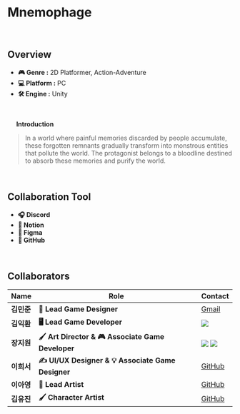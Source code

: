 # Mnemophage
<br>

## Overview
- **🎮 Genre :** 2D Platformer, Action-Adventure
- **💻 Platform :** PC
- **🛠 Engine :** Unity
<br>

&nbsp;&nbsp;&nbsp;&nbsp; **Introduction**
> In a world where painful memories discarded by people accumulate, these forgotten remnants gradually transform into monstrous entities that pollute the world. The protagonist belongs to a bloodline destined to absorb these memories and purify the world.</p>
<br>

## Collaboration Tool
- **🎧 Discord** 
- **📝 Notion** 
- **🎨 Figma**
- **🐙 GitHub** 

<br>

## Collaborators  

| **Name** | **Role** | **Contact** |
|----------|----------|-----------|
| **김민준** | **👑 Lead Game Designer** | [Gmail](https://github.com/username1) |
| **김익환** | **🖥️ Lead Game Developer** | <img src="https://img.shields.io/badge/--333333.svg?&style=for-the-badge&logo=github&logoColor=D9E6F2&logoWidth=40&label=" style="vertical-align: middle;"> |
| **장지원** | **🖌️ Art Director & 🎮 Associate Game Developer** | <a href="https://mail.google.com/mail/?view=cm&fs=1&to=aspyn.j04@gmail.com"><img src="https://img.shields.io/badge/gmail-333333.svg?&style=for-the-badge&logo=gmail&logoColor=D9E6F2" style="vertical-align: middle;"></a> <a href="https://www.discord.com/users/826455342350073887"><img src="https://img.shields.io/badge/discord-333333.svg?&style=for-the-badge&logo=discord&logoColor=D9E6F2" style="vertical-align: middle;"></a> |
| **이희서** | **✍️ UI/UX Designer & 💡 Associate Game Designer** | [GitHub](https://github.com/username5) |
| **이아영** | **🎨 Lead Artist** | [GitHub](https://github.com/username4) |
| **김유진** | **🖌️ Character Artist** | [GitHub](https://github.com/username3) |


